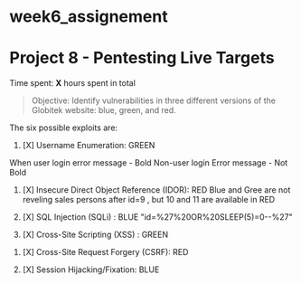 # week6_assignement
# Project 8 - Pentesting Live Targets

Time spent: **X** hours spent in total

> Objective: Identify vulnerabilities in three different versions of the Globitek website: blue, green, and red.

The six possible exploits are:
1. [X] Username Enumeration:  GREEN 

  When user login error message - Bold 
  Non-user login Error message - Not Bold 


1. [X] Insecure Direct Object Reference (IDOR): RED 
  Blue and Gree are not reveling sales persons after id=9 , but 10 and 11 are available in RED 

1. [X] SQL Injection (SQLi) : BLUE 
  "id=%27%20OR%20SLEEP(5)=0--%27"

1. [X] Cross-Site Scripting (XSS) : GREEN

  <script>alert('Sushma found the blind xss');</script>

1. [X] Cross-Site Request Forgery (CSRF): RED

1. [X] Session Hijacking/Fixation: BLUE


